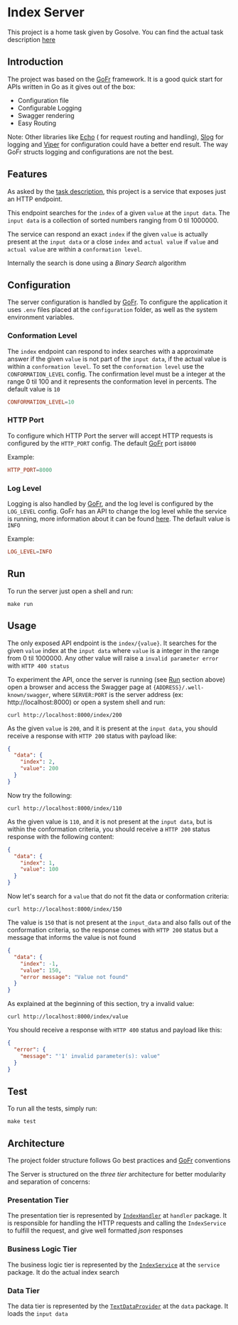 # Index Server

This project is a home task given by Gosolve. You can find the actual task description [here](recruitment_task.md)

## Introduction

The project was based on the [GoFr](gofr.dev) framework. It is a good quick start for APIs written in Go as it gives out of the box:
- Configuration file
- Configurable Logging
- Swagger rendering
- Easy Routing

Note: Other libraries like [Echo](https://echo.labstack.com/) ( for request routing and handling), [Slog](https://github.com/gookit/slog) for logging and [Viper](https://github.com/spf13/viper) for configuration could have a better end result. The way GoFr structs logging and configurations are not the best.

## Features

As asked by the [task description](recruitment_task.md), this project is a service that exposes just an HTTP endpoint.

This endpoint searches for the `index` of a given `value` at the `input data`. The `input data` is a collection of sorted numbers ranging from 0 til 1000000.

The service can respond an exact `index` if the given `value` is actually present at the `input data` or a close `index` and `actual value` if `value` and `actual value` are within a `conformation level`.

Internally the search is done using a *Binary Search* algorithm

## Configuration

The server configuration is handled by [GoFr](gofr.dev). To configure the application it uses `.env` files placed at the `configuration` folder, as well as the system environment variables.

### Conformation Level

The `index` endpoint can respond to index searches with a approximate answer if the given `value` is not part of the `input data`, if the actual value is within a `conformation level`. To set the `conformation level` use the `CONFORMATION_LEVEL` config. The confirmation level must be a integer at the range 0 til 100 and it represents the conformation level in percents. The default value is `10`

```conf
CONFORMATION_LEVEL=10
```

### HTTP Port

To configure which HTTP Port the server will accept HTTP requests is configured by the `HTTP_PORT` config. The default [GoFr](gofr.dev) port is`8000`

Example:
```conf
HTTP_PORT=8000
```

### Log Level

Logging is also handled by [GoFr](gofr.dev), and the log level is configured by the `LOG_LEVEL` config. GoFr has an API to change the log level while the service is running, more information about it can be found [here](https://gofr.dev/docs/advanced-guide/remote-log-level-change). The default value is `INFO`

Example:
```conf
LOG_LEVEL=INFO
```
## Run

To run the server just open a shell and run:

```shell
make run
```

## Usage

The only exposed API endpoint is the `index/{value}`. It searches for the given `value` index at the `input data` where `value` is a integer in the range from 0 til 1000000. Any other value will raise a `invalid parameter error` with `HTTP 400 status`

To experiment the API, once the server is running (see [Run](#run) section above) open a browser and access the Swagger page at `{ADDRESS}/.well-known/swagger`, where `SERVER:PORT` is the server address (ex: http://localhost:8000) or open a
system shell and run:

```shell
curl http://localhost:8000/index/200
```
As the given `value` is `200`, and it is present at the `input data`, you should receive a response with `HTTP 200` status with payload like:
```json
{
  "data": {
    "index": 2,
    "value": 200
  }
}
```

Now try the following:

```shell
curl http://localhost:8000/index/110
```
As the given value is `110`, and it is not present at the `input data`, but is within the conformation criteria, you should receive a `HTTP 200` status response with the following content:
```json
{
  "data": {
    "index": 1,
    "value": 100
  }
}
```

Now let's search for a `value` that do not fit the data or conformation criteria:
```shell
curl http://localhost:8000/index/150
```
The value is `150` that is not present at the `input_data` and also falls out of the conformation criteria, so the response comes with `HTTP 200` status  but a message that informs the value is not found

```json
{
  "data": {
    "index": -1,
    "value": 150,
    "error message": "Value not found"
  }
}
```

As explained at the beginning of this section, try a invalid value:
```shell
curl http://localhost:8000/index/value
```

You should receive a response with `HTTP 400` status and payload like this:
```json
{
  "error": {
    "message": "'1' invalid parameter(s): value"
  }
}
```

## Test

To run all the tests, simply run:

```shell
make test
```

## Architecture

The project folder structure follows Go best practices and [GoFr](gofr.dev) conventions

The Server is structured on the *three tier* architecture for better modularity and separation of concerns:

### Presentation Tier

The presentation tier is represented by [`IndexHandler`](internal/handler/index.go) at `handler` package. It is responsible for handling the HTTP requests and calling the `IndexService` to fulfill the request, and give well formatted *json* responses

### Business Logic Tier

The business logic tier is represented by the [`IndexService`](internal/service/index.go) at the `service` package. It do the actual index search


### Data Tier

The data tier is represented by the [`TextDataProvider`](internal/data/provider.go) at the `data` package. It loads the `input data`